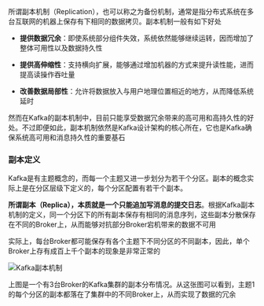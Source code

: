 所谓副本机制（Replication），也可以称之为备份机制，通常是指分布式系统在多台互联网的机器上保存有下相同的数据拷贝。副本机制一般有如下好处  

+ **提供数据冗余**：即使系统部分组件失效，系统依然能够继续运转，因而增加了整体可用性以及数据持久性  

+ **提供高伸缩性**：支持横向扩展，能够通过增加机器的方式来提升读性能，进而提高读操作吞吐量  

+ **改善数据局部性**：允许将数据放入与用户地理位置相近的地方，从而降低系统延时  

然而在Kafka的副本机制中，目前只能享受数据冗余带来的高可用和高持久性的好处。不过即便如此，副本机制依然是Kafka设计架构的核心所在，它也是Kafka确保系统高可用和消息持久性的重要基石  

### 副本定义  

Kafka是有主题概念的，而每一个主题又进一步划分为若干个分区。副本的概念实际上是在分区层级下定义的，每个分区配置有若干个副本。  

**所谓副本（Replica），本质就是一个只能追加写消息的提交日志**。根据Kafka副本机制的定义，同一个分区下的所有副本保存有相同的消息序列，这些副本分散保存在不同的Broker上，从而能够对抗部分Broker宕机带来的数据不可用  

实际上，每台Broker都可能保存有各个主题下不同分区的不同副本，因此，单个Broker上存有成百上千个副本的现象是非常正常的  

![Kafka副本机制](https://gitee.com/liujinxi931204/typoraImage/raw/master/img/Kafka%E5%89%AF%E6%9C%AC%E6%9C%BA%E5%88%B6.png)  

上图是一个有3台Broker的Kafka集群的副本分布情况。从这张图可以看到，主题1的每个分区的副本都落在了集群中的不同Broker上，从而实现了数据的冗余  

